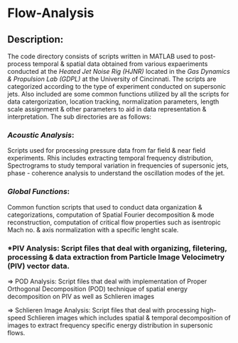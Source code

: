# Flow-Analysis
## Description:
The code directory consists of scripts written in MATLAB used to post-process temporal & spatial data obtained from various expaeriments conducted at the *Heated Jet Noise Rig (HJNR)* located in the *Gas Dynamics & Propulsion Lab (GDPL)* at the University of Cincinnati. The scripts are categorized according to the type of experiment conducted on supersonic jets. Also included are some common functions utilized by all the scripts for data catergorization, location tracking, normalization parameters, length scale assignment & other parameters to aid in data representation & interpretation. The sub directories are as follows:

### *Acoustic Analysis*: 
Scripts used for processing pressure data from far field & near field experiments. Rhis includes extracting temporal frequency distribution, Spectrograms to study temporal variation in frequencies of supersonic jets, phase - coherence analysis to understand the oscillation modes of the jet.  
  
### *Global Functions*: 
Common function scripts that used to conduct data organization & categorizations, computation of Spatial Fourier decomposition & mode reconstruction, computation of critical flow properties such as isentropic Mach no. & axis normalization with a specific lenght scale. 
  
### *PIV Analysis: Script files that deal with organizing, filetering, processing & data extraction from Particle Image Velocimetry (PIV) vector data.
  
  =>  POD Analysis: Script files that deal with implementation of Proper Orthogonal Decomposition (POD) technique of spatial energy decomposition on PIV as well as Schlieren images
  
  =>  Schlieren Image Analysis: Script files that deal with processing high-speed Schlieren images which includes spatial & temporal decomposition of images to extract frequency specific energy distribution in supersonic flows.
